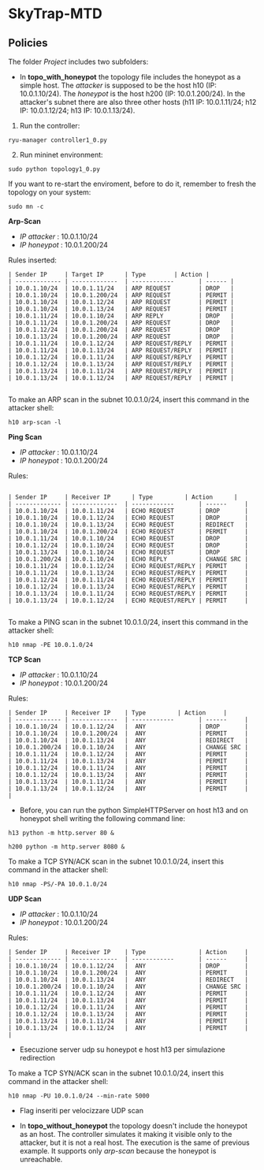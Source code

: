 


# SkyTrap-MTD

## Policies
The folder *Project* includes two subfolders:

- In **topo_with_honeypot** the topology file includes the honeypot as a simple host. The *attacker* is supposed to be the host h10 (IP: 10.0.1.10/24). The *honeypot* is the host h200 (IP: 10.0.1.200/24). In the attacker's subnet there are also three other hosts (h11 IP: 10.0.1.11/24; h12 IP: 10.0.1.12/24; h13 IP: 10.0.1.13/24).


1. Run the controller:
``` 
ryu-manager controller1_0.py
``` 

2. Run mininet environment:
```
sudo python topology1_0.py
```

If you want to re-start the enviroment, before to do it, remember to fresh the topology on your system:
```
sudo mn -c
```

**Arp-Scan**

- *IP attacker* : 10.0.1.10/24
- *IP honeypot* : 10.0.1.200/24

Rules inserted:
```
| Sender IP     | Target IP      | Type 	   | Action |
| ------------- | -------------  | ------------       | ------ |
| 10.0.1.10/24  | 10.0.1.11/24   | ARP REQUEST        | DROP   |
| 10.0.1.10/24  | 10.0.1.200/24  | ARP REQUEST        | PERMIT |
| 10.0.1.10/24  | 10.0.1.12/24   | ARP REQUEST        | PERMIT |
| 10.0.1.10/24  | 10.0.1.13/24   | ARP REQUEST        | PERMIT |
| 10.0.1.11/24  | 10.0.1.10/24   | ARP REPLY          | DROP   |
| 10.0.1.11/24  | 10.0.1.200/24  | ARP REQUEST        | DROP   |
| 10.0.1.12/24  | 10.0.1.200/24  | ARP REQUEST        | DROP   |
| 10.0.1.13/24  | 10.0.1.200/24  | ARP REQUEST        | DROP   |
| 10.0.1.11/24  | 10.0.1.12/24   | ARP REQUEST/REPLY  | PERMIT |
| 10.0.1.11/24  | 10.0.1.13/24   | ARP REQUEST/REPLY  | PERMIT |
| 10.0.1.12/24  | 10.0.1.11/24   | ARP REQUEST/REPLY  | PERMIT |
| 10.0.1.12/24  | 10.0.1.13/24   | ARP REQUEST/REPLY  | PERMIT |
| 10.0.1.13/24  | 10.0.1.11/24   | ARP REQUEST/REPLY  | PERMIT |
| 10.0.1.13/24  | 10.0.1.12/24   | ARP REQUEST/REPLY  | PERMIT |


```


To make an ARP scan in the subnet 10.0.1.0/24, insert this command in the attacker shell:
```
h10 arp-scan -l
```

**Ping Scan**

- *IP attacker* : 10.0.1.10/24
- *IP honeypot* : 10.0.1.200/24


Rules:

```

| Sender IP     | Receiver IP      | Type 	      | Action      |
| ------------- | -------------  | ------------       | ------     |
| 10.0.1.10/24  | 10.0.1.11/24   | ECHO REQUEST       | DROP       |
| 10.0.1.10/24  | 10.0.1.12/24   | ECHO REQUEST       | DROP       |
| 10.0.1.10/24  | 10.0.1.13/24   | ECHO REQUEST       | REDIRECT   |
| 10.0.1.10/24  | 10.0.1.200/24  | ECHO REQUEST       | PERMIT     |
| 10.0.1.11/24  | 10.0.1.10/24   | ECHO REQUEST       | DROP       |
| 10.0.1.12/24  | 10.0.1.10/24   | ECHO REQUEST       | DROP       |
| 10.0.1.13/24  | 10.0.1.10/24   | ECHO REQUEST       | DROP       |
| 10.0.1.200/24 | 10.0.1.10/24   | ECHO REPLY         | CHANGE SRC |
| 10.0.1.11/24  | 10.0.1.12/24   | ECHO REQUEST/REPLY | PERMIT     |
| 10.0.1.11/24  | 10.0.1.13/24   | ECHO REQUEST/REPLY | PERMIT     |
| 10.0.1.12/24  | 10.0.1.11/24   | ECHO REQUEST/REPLY | PERMIT     |
| 10.0.1.12/24  | 10.0.1.13/24   | ECHO REQUEST/REPLY | PERMIT     |
| 10.0.1.13/24  | 10.0.1.11/24   | ECHO REQUEST/REPLY | PERMIT     |
| 10.0.1.13/24  | 10.0.1.12/24   | ECHO REQUEST/REPLY | PERMIT     |


```

To make a PING scan in the subnet 10.0.1.0/24, insert this command in the attacker shell:
```
h10 nmap -PE 10.0.1.0/24 
```

**TCP Scan**

- *IP attacker* : 10.0.1.10/24
- *IP honeypot* : 10.0.1.200/24


Rules:

```
| Sender IP     | Receiver IP    | Type 		| Action     |
| ------------- | -------------  | ------------       | ------     |
| 10.0.1.10/24  | 10.0.1.12/24   |  ANY               | DROP       |
| 10.0.1.10/24  | 10.0.1.200/24  |  ANY               | PERMIT     |
| 10.0.1.10/24  | 10.0.1.13/24   |  ANY               | REDIRECT   |
| 10.0.1.200/24 | 10.0.1.10/24   |  ANY               | CHANGE SRC |
| 10.0.1.11/24  | 10.0.1.12/24   |  ANY               | PERMIT     |
| 10.0.1.11/24  | 10.0.1.13/24   |  ANY               | PERMIT     |
| 10.0.1.12/24  | 10.0.1.11/24   |  ANY               | PERMIT     |
| 10.0.1.12/24  | 10.0.1.13/24   |  ANY               | PERMIT     |
| 10.0.1.13/24  | 10.0.1.11/24   |  ANY               | PERMIT     |
| 10.0.1.13/24  | 10.0.1.12/24   |  ANY               | PERMIT     |
| 

```

- Before, you can run the python SimpleHTTPServer on host h13 and on honeypot shell writing the following command line:

```
h13 python -m http.server 80 &

h200 python -m http.server 8080 &
```


To make a TCP SYN/ACK scan in the subnet 10.0.1.0/24, insert this command in the attacker shell:
```
h10 nmap -PS/-PA 10.0.1.0/24 
```
**UDP Scan**

- *IP attacker* : 10.0.1.10/24
- *IP honeypot* : 10.0.1.200/24

Rules: 

```
| Sender IP     | Receiver IP    | Type 		      | Action     |
| ------------- | -------------  | ------------       | ------     |
| 10.0.1.10/24  | 10.0.1.12/24   |  ANY               | DROP       |
| 10.0.1.10/24  | 10.0.1.200/24  |  ANY               | PERMIT     |
| 10.0.1.10/24  | 10.0.1.13/24   |  ANY               | REDIRECT   |
| 10.0.1.200/24 | 10.0.1.10/24   |  ANY               | CHANGE SRC |
| 10.0.1.11/24  | 10.0.1.12/24   |  ANY               | PERMIT     |
| 10.0.1.11/24  | 10.0.1.13/24   |  ANY               | PERMIT     |
| 10.0.1.12/24  | 10.0.1.11/24   |  ANY               | PERMIT     |
| 10.0.1.12/24  | 10.0.1.13/24   |  ANY               | PERMIT     |
| 10.0.1.13/24  | 10.0.1.11/24   |  ANY               | PERMIT     |
| 10.0.1.13/24  | 10.0.1.12/24   |  ANY               | PERMIT     |
| 

```

- Esecuzione server udp su honeypot e host h13 per simulazione redirection

To make a TCP SYN/ACK scan in the subnet 10.0.1.0/24, insert this command in the attacker shell:
```
h10 nmap -PU 10.0.1.0/24 --min-rate 5000
```

- Flag inseriti per velocizzare UDP scan

+ In **topo_without_honeypot** the topology doesn't include the honeypot as an host. The controller simulates it making it visible only to the attacker, but it is not a real host. 
The execution is the same of previous example.
It supports only *arp-scan* because the honeypot is unreachable. 





